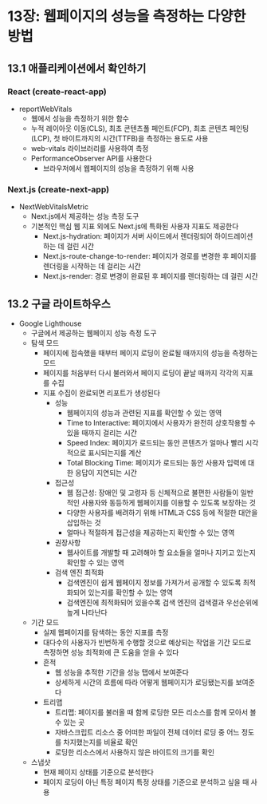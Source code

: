# 13장: 웹페이지의 성능을 측정하는 다양한 방법

## 13.1 애플리케이션에서 확인하기

### React (create-react-app)

- reportWebVitals
    - 웹에서 성능을 측정하기 위한 함수
    - 누적 레이아웃 이동(CLS), 최초 콘텐츠풀 페인트(FCP), 최초 콘텐츠 페인팅(LCP), 첫 바이트까지의 시간(TTFB)을 측정하는 용도로 사용
    - web-vitals 라이브러리를 사용하여 측정
    - PerformanceObserver API를 사용한다
        - 브라우저에서 웹페이지의 성능을 측정하기 위해 사용

### Next.js (create-next-app)

- NextWebVitalsMetric
    - Next.js에서 제공하는 성능 측정 도구
    - 기본적인 핵심 웹 지표 외에도 Next.js에 특화된 사용자 지표도 제공한다
        - Next.js-hydration: 페이지가 서버 사이드에서 렌더링되어 하이드레이션하는 데 걸린 시간
        - Next.js-route-change-to-render: 페이지가 경로를 변경한 후 페이지를 렌더링을 시작하는 데 걸리는 시간
        - Next.js-render: 경로 변경이 완료된 후 페이지를 렌더링하는 데 걸린 시간

## 13.2 구글 라이트하우스

- Google Lighthouse
    - 구글에서 제공하는 웹페이지 성능 측정 도구
    - 탐색 모드
        - 페이지에 접속했을 때부터 페이지 로딩이 완료될 때까지의 성능을 측정하는 모드
        - 페이지를 처음부터 다시 불러와서 페이지 로딩이 끝날 때까지 각각의 지표를 수집
        - 지표 수집이 완료되면 리포트가 생성된다
            - 성능
                - 웹페이지의 성능과 관련된 지표를 확인할 수 있는 영역
                - Time to Interactive: 페이지에서 사용자가 완전히 상호작용할 수 있을 때까지 걸리는 시간
                - Speed Index: 페이지가 로드되는 동안 콘텐츠가 얼마나 빨리 시각적으로 표시되는지를 계산
                - Total Blocking Time: 페이지가 로드되는 동안 사용자 입력에 대한 응답이 지연되는 시간
            - 접근성
                - 웹 접근성: 장애인 및 고령자 등 신체적으로 불편한 사람들이 일반적인 사용자와 동등하게 웹페이지를 이용할 수 있도록 보장하는 것
                - 다양한 사용자를 배려하기 위해 HTML과 CSS 등에 적절한 대안을 삽입하는 것
                - 얼마나 적절하게 접근성을 제공하는지 확인할 수 있는 영역
            - 권장사항
                - 웹사이트를 개발할 때 고려해야 할 요소들을 얼마나 지키고 있는지 확인할 수 있는 영역
            - 검색 엔진 최적화
                - 검색엔진이 쉽게 웹페이지 정보를 가져가서 공개할 수 있도록 최적화되어 있는지를 확인할 수 있는 영역
                - 검색엔진에 최적화되어 있을수록 검색 엔진의 검색결과 우선순위에 높게 나타난다
    - 기간 모드
        - 실제 웹페이지를 탐색하는 동안 지표를 측정
        - 대다수의 사용자가 빈번하게 수행할 것으로 예상되는 작업을 기간 모드로 측정하면 성능 최적화에 큰 도움을 얻을 수 있다
        - 흔적
            - 웹 성능을 추적한 기간을 성능 탭에서 보여준다
            - 상세하게 시간의 흐름에 따라 어떻게 웹페이지가 로딩됐는지를 보여준다
        - 트리맵
            - 트리맵: 페이지를 불러올 때 함께 로딩한 모든 리소스를 함께 모아서 볼 수 있는 곳
            - 자바스크립트 리소스 중 어떠한 파일이 전체 데이터 로딩 중 어느 정도를 차지했는지를 비율로 확인
            - 로딩한 리소스에서 사용하지 않은 바이트의 크기를 확인
    - 스냅샷
        - 현재 페이지 상태를 기준으로 분석한다
        - 페이지 로딩이 아닌 특정 페이지 특정 상태를 기준으로 분석하고 싶을 때 사용
